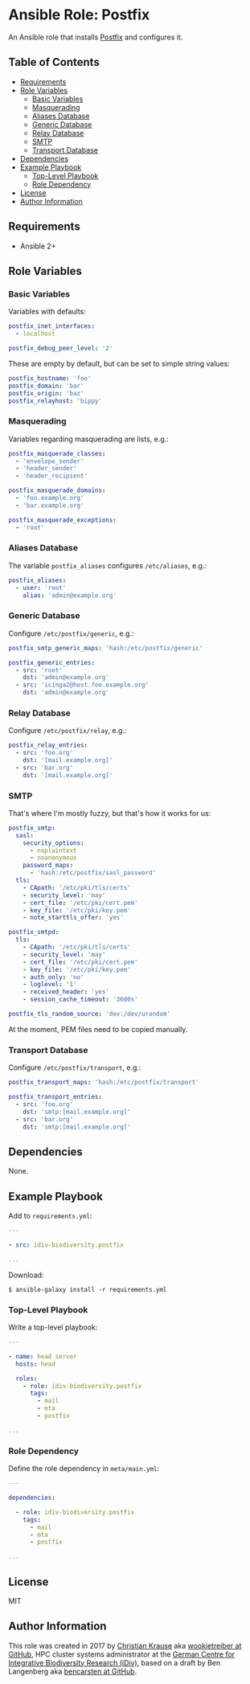 Ansible Role: Postfix
=====================

An Ansible role that installs [Postfix][] and configures it.

Table of Contents
-----------------

<!-- toc -->

- [Requirements](#requirements)
- [Role Variables](#role-variables)
  * [Basic Variables](#basic-variables)
  * [Masquerading](#masquerading)
  * [Aliases Database](#aliases-database)
  * [Generic Database](#generic-database)
  * [Relay Database](#relay-database)
  * [SMTP](#smtp)
  * [Transport Database](#transport-database)
- [Dependencies](#dependencies)
- [Example Playbook](#example-playbook)
  * [Top-Level Playbook](#top-level-playbook)
  * [Role Dependency](#role-dependency)
- [License](#license)
- [Author Information](#author-information)

<!-- tocstop -->

Requirements
------------

- Ansible 2+

Role Variables
--------------

### Basic Variables

Variables with defaults:

```yml
postfix_inet_interfaces:
  - localhost

postfix_debug_peer_level: '2'
```

These are empty by default, but can be set to simple string values:

```yml
postfix_hostname: 'foo'
postfix_domain: 'bar'
postfix_origin: 'baz'
postfix_relayhost: 'bippy'
```

### Masquerading

Variables regarding masquerading are lists, e.g.:

```yml
postfix_masquerade_classes:
  - 'envelope_sender'
  - 'header_sender'
  - 'header_recipient'

postfix_masquerade_domains:
  - 'foo.example.org'
  - 'bar.example.org'

postfix_masquerade_exceptions:
  - 'root'
```

### Aliases Database

The variable `postfix_aliases` configures `/etc/aliases`, e.g.:

```yml
postfix_aliases:
  - user: 'root'
    alias: 'admin@example.org'
```

### Generic Database

Configure `/etc/postfix/generic`, e.g.:

```yml
postfix_smtp_generic_maps: 'hash:/etc/postfix/generic'

postfix_generic_entries:
  - src: 'root'
    dst: 'admin@example.org'
  - src: 'icinga2@host.foo.example.org'
    dst: 'admin@example.org'
```

### Relay Database

Configure `/etc/postfix/relay`, e.g.:

```yml
postfix_relay_entries:
  - src: 'foo.org'
    dst: '[mail.example.org]'
  - src: 'bar.org'
    dst: '[mail.example.org]'
```

### SMTP

That's where I'm mostly fuzzy, but that's how it works for us:

```yml
postfix_smtp:
  sasl:
    security_options:
      - noplaintext
      - noanonymous
    password_maps:
      - 'hash:/etc/postfix/sasl_password'
  tls:
    - CApath: '/etc/pki/tls/certs'
    - security_level: 'may'
    - cert_file: '/etc/pki/cert.pem'
    - key_file: '/etc/pki/key.pem'
    - note_starttls_offer: 'yes'

postfix_smtpd:
  tls:
    - CApath: '/etc/pki/tls/certs'
    - security_level: 'may'
    - cert_file: '/etc/pki/cert.pem'
    - key_file: '/etc/pki/key.pem'
    - auth_only: 'no'
    - loglevel: '1'
    - received_header: 'yes'
    - session_cache_timeout: '3600s'

postfix_tls_random_source: 'dev:/dev/urandom'
```

At the moment, PEM files need to be copied manually.

### Transport Database

Configure `/etc/postfix/transport`, e.g.:

```yml
postfix_transport_maps: 'hash:/etc/postfix/transport'

postfix_transport_entries:
  - src: 'foo.org'
    dst: 'smtp:[mail.example.org]'
  - src: 'bar.org'
    dst: 'smtp:[mail.example.org]'
```

Dependencies
------------

None.

Example Playbook
----------------

Add to `requirements.yml`:

```yml
---

- src: idiv-biodiversity.postfix

...
```

Download:

```console
$ ansible-galaxy install -r requirements.yml
```

### Top-Level Playbook

Write a top-level playbook:

```yml
---

- name: head server
  hosts: head

  roles:
    - role: idiv-biodiversity.postfix
      tags:
        - mail
        - mta
        - postfix

...
```

### Role Dependency

Define the role dependency in `meta/main.yml`:

```yml
---

dependencies:

  - role: idiv-biodiversity.postfix
    tags:
      - mail
      - mta
      - postfix

...
```

License
-------

MIT

Author Information
------------------

This role was created in 2017 by [Christian Krause][author] aka [wookietreiber at GitHub][wookietreiber], HPC cluster systems administrator at the [German Centre for Integrative Biodiversity Research (iDiv)][idiv], based on a draft by Ben Langenberg aka [bencarsten at GitHub][bencarsten].


[author]: https://www.idiv.de/groups_and_people/employees/details/eshow/krause-christian.html
[idiv]: https://www.idiv.de/
[bencarsten]: https://github.com/bencarsten
[wookietreiber]: https://github.com/wookietreiber
[postfix]: http://www.postfix.org/
